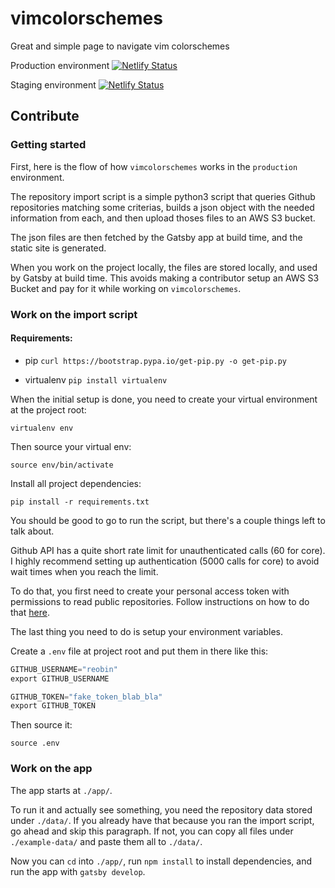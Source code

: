 # vimcolorschemes
Great and simple page to navigate vim colorschemes

Production environment
[![Netlify Status](https://api.netlify.com/api/v1/badges/5a3dbe27-b79b-4edb-b0bd-1bf3e017182a/deploy-status)](https://app.netlify.com/sites/vimcolorschemes/deploys)

Staging environment
[![Netlify Status](https://api.netlify.com/api/v1/badges/7dc51174-1a21-4713-8b76-75a3e28cbf65/deploy-status)](https://app.netlify.com/sites/vimcolorschemes-dev/deploys)

## Contribute

### Getting started

First, here is the flow of how `vimcolorschemes` works in the `production` environment.

The repository import script is a simple python3 script that queries Github repositories matching some criterias, builds a json object with the needed information from each, and then upload thoses files to an AWS S3 bucket.

The json files are then fetched by the Gatsby app at build time, and the static site is generated.

When you work on the project locally, the files are stored locally, and used by Gatsby at build time. This avoids making a contributor setup an AWS S3 Bucket and pay for it while working on `vimcolorschemes`.

### Work on the import script

#### Requirements:
* pip
`curl https://bootstrap.pypa.io/get-pip.py -o get-pip.py`

* virtualenv
`pip install virtualenv`

When the initial setup is done, you need to create your virtual environment at the project root:
```shell
virtualenv env
```

Then source your virtual env:
```shell
source env/bin/activate
```

Install all project dependencies:
```shell
pip install -r requirements.txt
```

You should be good to go to run the script, but there's a couple things left to talk about.

Github API has a quite short rate limit for unauthenticated calls (60 for core). 
I highly recommend setting up authentication (5000 calls for core) to avoid wait times when you reach the limit.

To do that, you first need to create your personal access token with permissions to read public repositories. Follow instructions on how to do that [here](https://help.github.com/en/github/authenticating-to-github/creating-a-personal-access-token-for-the-command-line).

The last thing you need to do is setup your environment variables.

Create a `.env` file at project root and put them in there like this:
```python
GITHUB_USERNAME="reobin"
export GITHUB_USERNAME

GITHUB_TOKEN="fake_token_blab_bla"
export GITHUB_TOKEN
```
Then source it:
```shell
source .env
```


### Work on the app
The app starts at `./app/`.

To run it and actually see something, you need the repository data stored under `./data/`. If you already have that because you ran the import script, go ahead and skip this paragraph. If not, you can copy all files under `./example-data/` and paste them all to `./data/`.

Now you can `cd` into `./app/`, run `npm install` to install dependencies, and run the app with `gatsby develop`.

